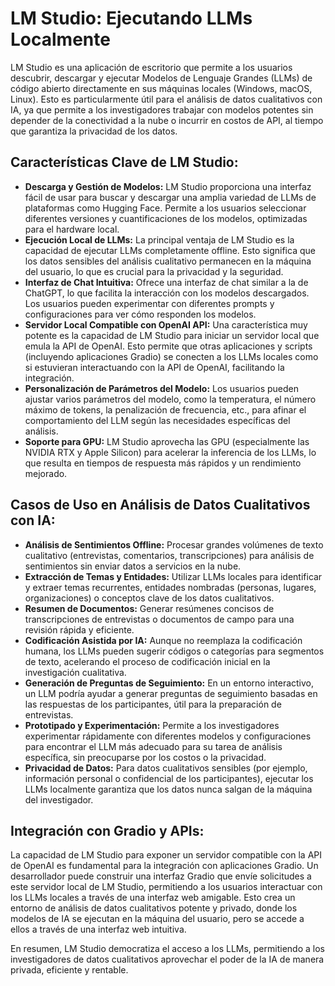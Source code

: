 # LM Studio: Ejecutando LLMs Localmente

LM Studio es una aplicación de escritorio que permite a los usuarios descubrir, descargar y ejecutar Modelos de Lenguaje Grandes (LLMs) de código abierto directamente en sus máquinas locales (Windows, macOS, Linux). Esto es particularmente útil para el análisis de datos cualitativos con IA, ya que permite a los investigadores trabajar con modelos potentes sin depender de la conectividad a la nube o incurrir en costos de API, al tiempo que garantiza la privacidad de los datos.

## Características Clave de LM Studio:

*   **Descarga y Gestión de Modelos:** LM Studio proporciona una interfaz fácil de usar para buscar y descargar una amplia variedad de LLMs de plataformas como Hugging Face. Permite a los usuarios seleccionar diferentes versiones y cuantificaciones de los modelos, optimizadas para el hardware local.
*   **Ejecución Local de LLMs:** La principal ventaja de LM Studio es la capacidad de ejecutar LLMs completamente offline. Esto significa que los datos sensibles del análisis cualitativo permanecen en la máquina del usuario, lo que es crucial para la privacidad y la seguridad.
*   **Interfaz de Chat Intuitiva:** Ofrece una interfaz de chat similar a la de ChatGPT, lo que facilita la interacción con los modelos descargados. Los usuarios pueden experimentar con diferentes prompts y configuraciones para ver cómo responden los modelos.
*   **Servidor Local Compatible con OpenAI API:** Una característica muy potente es la capacidad de LM Studio para iniciar un servidor local que emula la API de OpenAI. Esto permite que otras aplicaciones y scripts (incluyendo aplicaciones Gradio) se conecten a los LLMs locales como si estuvieran interactuando con la API de OpenAI, facilitando la integración.
*   **Personalización de Parámetros del Modelo:** Los usuarios pueden ajustar varios parámetros del modelo, como la temperatura, el número máximo de tokens, la penalización de frecuencia, etc., para afinar el comportamiento del LLM según las necesidades específicas del análisis.
*   **Soporte para GPU:** LM Studio aprovecha las GPU (especialmente las NVIDIA RTX y Apple Silicon) para acelerar la inferencia de los LLMs, lo que resulta en tiempos de respuesta más rápidos y un rendimiento mejorado.

## Casos de Uso en Análisis de Datos Cualitativos con IA:

*   **Análisis de Sentimientos Offline:** Procesar grandes volúmenes de texto cualitativo (entrevistas, comentarios, transcripciones) para análisis de sentimientos sin enviar datos a servicios en la nube.
*   **Extracción de Temas y Entidades:** Utilizar LLMs locales para identificar y extraer temas recurrentes, entidades nombradas (personas, lugares, organizaciones) o conceptos clave de los datos cualitativos.
*   **Resumen de Documentos:** Generar resúmenes concisos de transcripciones de entrevistas o documentos de campo para una revisión rápida y eficiente.
*   **Codificación Asistida por IA:** Aunque no reemplaza la codificación humana, los LLMs pueden sugerir códigos o categorías para segmentos de texto, acelerando el proceso de codificación inicial en la investigación cualitativa.
*   **Generación de Preguntas de Seguimiento:** En un entorno interactivo, un LLM podría ayudar a generar preguntas de seguimiento basadas en las respuestas de los participantes, útil para la preparación de entrevistas.
*   **Prototipado y Experimentación:** Permite a los investigadores experimentar rápidamente con diferentes modelos y configuraciones para encontrar el LLM más adecuado para su tarea de análisis específica, sin preocuparse por los costos o la privacidad.
*   **Privacidad de Datos:** Para datos cualitativos sensibles (por ejemplo, información personal o confidencial de los participantes), ejecutar los LLMs localmente garantiza que los datos nunca salgan de la máquina del investigador.

## Integración con Gradio y APIs:

La capacidad de LM Studio para exponer un servidor compatible con la API de OpenAI es fundamental para la integración con aplicaciones Gradio. Un desarrollador puede construir una interfaz Gradio que envíe solicitudes a este servidor local de LM Studio, permitiendo a los usuarios interactuar con los LLMs locales a través de una interfaz web amigable. Esto crea un entorno de análisis de datos cualitativos potente y privado, donde los modelos de IA se ejecutan en la máquina del usuario, pero se accede a ellos a través de una interfaz web intuitiva.

En resumen, LM Studio democratiza el acceso a los LLMs, permitiendo a los investigadores de datos cualitativos aprovechar el poder de la IA de manera privada, eficiente y rentable.


